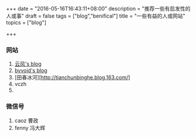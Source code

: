 +++
date = "2016-05-16T16:43:11+08:00"
description = "推荐一些有启发性的人或事"
draft = false
tags = ["blog","benifical"]
title = "一些有益的人或网站"
topics = ["blog"]

+++

### 网站

1. [云风's blog](http://codingnow.com)
2. [byvoid's blog](http://byvoid.com)
3. [田春冰河][http://tianchunbinghe.blog.163.com/]
4. vczh
5. 

### 微信号

1. caoz 曹政
2. fenny 冯大辉
